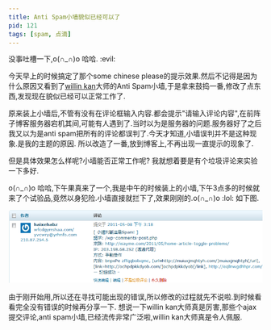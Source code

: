```yaml
---
title: Anti Spam小墙貌似已经可以了
pid: 121
tags: [spam, 点滴]
---
```

没事吐槽一下,o(∩_∩)o 哈哈. :evil:

今天早上的时候搞定了那个some chinese please的提示效果.然后不记得是因为什么原因又看到了[willin kan](http://kan.willin.org)大师的Anti Spam小墙,于是拿来鼓捣一番,修改了点东西,发现现在貌似已经可以正常工作了.

原来装上小墙后,不管有没有在评论框输入内容.都会提示"请输入评论内容",在前阵子博客服务器宕机其间,可能有人遇到了.当时以为是服务器的问题.服务器好了之后我又以为是anti spam把所有的评论都误判了.今天才知道,小墙误判并不是这种现象.是我的主题的原因.
所以改造了一番,放到博客上,不再出现一直提示的现象了.

但是具体效果怎么样呢?小墙能否正常工作呢? 我就想着要是有个垃圾评论来实验一下多好.

o(∩\_∩)o 哈哈,下午果真来了一个,我是中午的时候装上的小墙,下午3点多的时候就来了个试验品,竟然以身犯险.小墙直接就拦下了,效果刚刚的.o(∩_∩)o  :lol:
如下图.

![](/uploads/2011/05/08_01.png)

由于刚开始用,所以还在寻找可能出现的错误,所以修改的过程就先不说啦.到时候看看完全没有错误的时候再分享一下.
想说一下willin kan大师真是厉害,那些个ajax提交评论,anti spam小墙,已经流传非常广泛啦,willin kan大师真是令人佩服.
